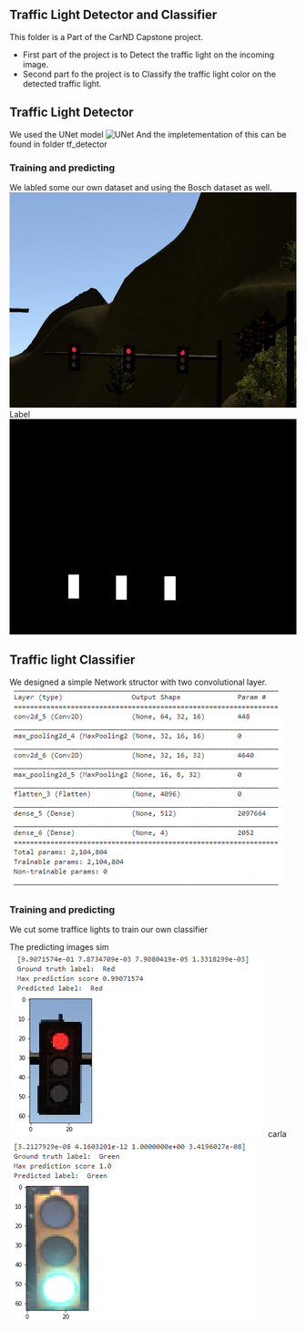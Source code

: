## Traffic Light Detector and Classifier

This folder is a Part of the CarND Capstone project.

* First part of the project is to Detect the traffic light on the incoming image.
* Second part fo the project is to Classify the traffic light color on the detected traffic light.

## Traffic Light Detector
We used the UNet model
![UNet](https://raw.githubusercontent.com/zhixuhao/unet/master/img/u-net-architecture.png)
And the impletementation of this can be found in folder tf_detector
### Training and predicting
We labled some our own dataset and using the Bosch dataset as well.
![Data](https://raw.githubusercontent.com/Aitical/CarND-Capstone/master/imgs/data.jpg)
Label
![Label](https://raw.githubusercontent.com/Aitical/CarND-Capstone/master/imgs/data_mask.jpg)
## Traffic light Classifier
We designed a simple Network structor with two convolutional layer.
![Net](https://raw.githubusercontent.com/Aitical/CarND-Capstone/master/imgs/cls.png)
### Training and predicting
We cut some traffice lights to train our own classifier

The predicting images
sim
![Red](https://raw.githubusercontent.com/Aitical/CarND-Capstone/master/imgs/Red.png)
carla
![Greed](https://raw.githubusercontent.com/Aitical/CarND-Capstone/master/imgs/Green.png)
